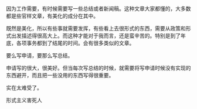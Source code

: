 因为工作需要，有时候需要写一些总结或者新闻稿。这种文章大家都懂的，大多数都是些官样文章，有美化的成分在其中。

既然是美化，所以有些事就需要发挥，有些看上去很形式的东西，需要从政策和形式出发描述得很高大上。而这种才能对于我而言，还是蛮辛苦的。特别是到了年底，各项事务都到了结尾的时间。会有很多类似的文章。

要么写申请，要那么写总结。

申请写的很大，很美好。但当每次写总结的时候，就需要将写申请时候没有实现的东西避开，而且把一些没用的东西写得很重要。

实在太难受了。

形式主义害死人